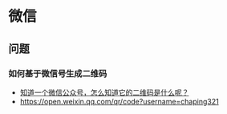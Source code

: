 # 微信

## 问题

### 如何基于微信号生成二维码

- [知道一个微信公众号，怎么知道它的二维码是什么呢？](https://www.zhihu.com/question/30421294)
- https://open.weixin.qq.com/qr/code?username=chaping321
